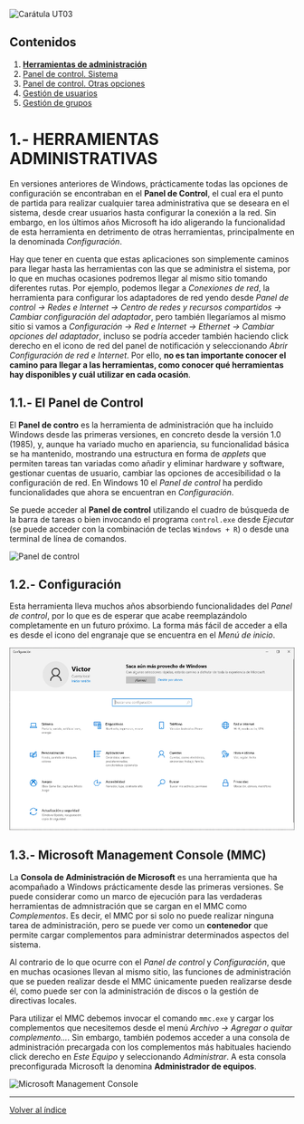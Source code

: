 ![Carátula UT03](imgs/caratula_ut03.png)

## Contenidos

1. [**Herramientas de administración**](01_herramientas_administración.md)
2. [Panel de control. Sistema](02_sistema.md)
3. [Panel de control. Otras opciones](03_otras_opciones.md)
4. [Gestión de usuarios](04_usuarios.md)
5. [Gestión de grupos](05_grupos.md)


# 1.- HERRAMIENTAS ADMINISTRATIVAS

En versiones anteriores de Windows, prácticamente todas las opciones de configuración se encontraban en el **Panel de Control**, el cual era el punto de partida para realizar cualquier tarea administrativa que se deseara en el sistema, desde crear usuarios hasta configurar la conexión a la red. Sin embargo, en los últimos años Microsoft ha ido aligerando la funcionalidad de esta herramienta en detrimento de otras herramientas, principalmente en la denominada *Configuración*.

Hay que tener en cuenta que estas aplicaciones son simplemente caminos para llegar hasta las herramientas con las que se administra el sistema, por lo que en muchas ocasiones podremos llegar al mismo sitio tomando diferentes rutas. Por ejemplo, podemos llegar a *Conexiones de red*, la herramienta para configurar los adaptadores de red yendo desde *Panel de control -> Redes e Internet -> Centro de redes y recursos compartidos -> Cambiar configuración del adaptador*, pero también llegaríamos al mismo sitio si vamos a *Configuración -> Red e Internet -> Ethernet -> Cambiar opciones del adaptador*, incluso se podría acceder también haciendo click derecho en el icono de red del panel de notificación y seleccionando *Abrir Configuración de red e Internet*. Por ello, **no es tan importante conocer el camino para llegar a las herramientas, como conocer qué herramientas hay disponibles y cuál utilizar en cada ocasión**.


## 1.1.- El Panel de Control

El **Panel de contro** es la herramienta de administración que ha incluido Windows desde las primeras versiones, en concreto desde la versión 1.0 (1985), y, aunque ha variado mucho en apariencia, su funcionalidad básica se ha mantenido, mostrando una estructura en forma de *applets* que permiten tareas tan variadas como añadir y eliminar hardware y software, gestionar cuentas de usuario, cambiar las opciones de accesibilidad o la configuración de red. En Windows 10 el *Panel de control* ha perdido funcionalidades que ahora se encuentran en *Configuración*.

Se puede acceder al **Panel de control** utilizando el cuadro de búsqueda de la barra de tareas o bien invocando el programa `control.exe` desde *Ejecutar* (se puede acceder con la combinación de teclas `Windows + R`) o desde una terminal de línea de comandos. 

![Panel de control](imgs/panel_control.png)




## 1.2.- Configuración

Esta herramienta lleva muchos años absorbiendo funcionalidades del *Panel de control*, por lo que es de esperar que acabe reemplazándolo completamente en un futuro próximo. La forma más fácil de acceder a ella es desde el icono del engranaje que se encuentra en el *Menú de inicio*.

![Configuración](imgs/configuración.png)

## 1.3.- Microsoft Management Console (MMC)

La **Consola de Administración de Microsoft** es una herramienta que ha acompañado a Windows prácticamente desde las primeras versiones. Se puede considerar como un marco de ejecución para las verdaderas herramientas de admnistración que se cargan en el MMC como *Complementos*. Es decir, el MMC por si solo no puede realizar ninguna tarea de administración, pero se puede ver como un **contenedor** que permite cargar complementos para administrar determinados aspectos del sistema.

Al contrario de lo que ocurre con el *Panel de control* y *Configuración*, que en muchas ocasiones llevan al mismo sitio, las funciones de administración que se pueden realizar desde el MMC únicamente pueden realizarse desde él, como puede ser con la administración de discos o la gestión de directivas locales.

Para utilizar el MMC debemos invocar el comando `mmc.exe` y cargar los complementos que necesitemos desde el menú *Archivo -> Agregar o quitar complemento...*. Sin embargo, también podemos acceder a una consola de administración precargada con los complementos más habituales haciendo click derecho en *Este Equipo* y seleccionando *Administrar*. A esta consola preconfigurada Microsoft la denomina **Administrador de equipos**.

![Microsoft Management Console](imgs/mmc.png)



*** 

[Volver al índice](index_UT03.md)

